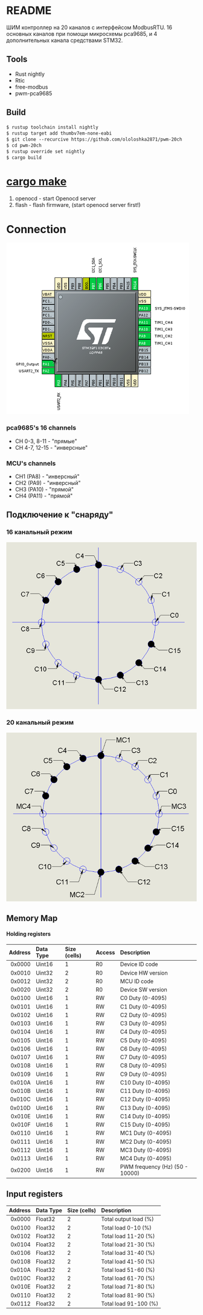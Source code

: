 # README
ШИМ контроллер на 20 каналов с интерфейсом ModbusRTU.
16 основных каналов при помощи микросхемы pca9685, и 4 дополнительных канала средствами STM32.

## Tools
* Rust nightly
* Rtic
* free-modbus
* pwm-pca9685

## Build
```
$ rustup toolchain install nightly
$ rustup target add thumbv7em-none-eabi
$ git clone --recurcive https://github.com/ololoshka2871/pwm-20ch
$ cd pwm-20ch
$ rustup override set nightly
$ cargo build
```

# [cargo make](https://sagiegurari.github.io/cargo-make/)
1. openocd - start Openocd server
2. flash - flash firmware, (start openocd server first!)

# Connection
![](img/mcu_conn.png)

### pca9685's 16 channels 
* CH 0-3, 8-11 - "прямые"
* CH 4-7, 12-15 - "инверсные"

### MCU's channels
* CH1 (PA8) - "инверсный"
* CH2 (PA9) - "инверсный"
* CH3 (PA10) - "прямой"
* CH4 (PA11) - "прямой"

## Подключение к "снаряду"

### 16 канальный режим
![](img/16_ch.png)

### 20 канальный режим
![](img/20_ch.png)

## Memory Map

#### Holding registers
Address | Data Type | Size (cells) | Access | Description 
-------:|:----------|:-------------|:-------|:------------------------------
0x0000  | Uint16    | 1            | R0     | Device ID code
0x0010  | Uint32    | 2            | R0     | Device HW version
0x0012  | Uint32    | 2            | R0     | MCU ID code
0x0020  | Uint32    | 2            | R0     | Device SW version
0x0100  | Uint16    | 1            | RW     | C0 Duty (0-4095)
0x0101  | Uint16    | 1            | RW     | C1 Duty (0-4095)
0x0102  | Uint16    | 1            | RW     | C2 Duty (0-4095)
0x0103  | Uint16    | 1            | RW     | C3 Duty (0-4095)
0x0104  | Uint16    | 1            | RW     | C4 Duty (0-4095)
0x0105  | Uint16    | 1            | RW     | C5 Duty (0-4095)
0x0106  | Uint16    | 1            | RW     | C6 Duty (0-4095)
0x0107  | Uint16    | 1            | RW     | C7 Duty (0-4095)
0x0108  | Uint16    | 1            | RW     | C8 Duty (0-4095)
0x0109  | Uint16    | 1            | RW     | C9 Duty (0-4095)
0x010A  | Uint16    | 1            | RW     | C10 Duty (0-4095)
0x010B  | Uint16    | 1            | RW     | C11 Duty (0-4095)
0x010C  | Uint16    | 1            | RW     | C12 Duty (0-4095)
0x010D  | Uint16    | 1            | RW     | C13 Duty (0-4095)
0x010E  | Uint16    | 1            | RW     | C14 Duty (0-4095)
0x010F  | Uint16    | 1            | RW     | C15 Duty (0-4095)
0x0110  | Uint16    | 1            | RW     | MC1 Duty (0-4095)
0x0111  | Uint16    | 1            | RW     | MC2 Duty (0-4095)
0x0112  | Uint16    | 1            | RW     | MC3 Duty (0-4095)
0x0113  | Uint16    | 1            | RW     | MC4 Duty (0-4095)
0x0200  | Uint16    | 1            | RW     | PWM frequency (Hz) (50 - 10000)

## Input registers
Address | Data Type | Size (cells) | Description 
-------:|:----------|:-------------|:---------------------
0x0000  | Float32   | 2            | Total output load (%)
0x0100  | Float32   | 2            | Total load 0-10 (%)
0x0102  | Float32   | 2            | Total load 11-20 (%)
0x0104  | Float32   | 2            | Total load 21-30 (%)
0x0106  | Float32   | 2            | Total load 31-40 (%)
0x0108  | Float32   | 2            | Total load 41-50 (%)
0x010A  | Float32   | 2            | Total load 51-60 (%)
0x010C  | Float32   | 2            | Total load 61-70 (%)
0x010E  | Float32   | 2            | Total load 71-80 (%)
0x0110  | Float32   | 2            | Total load 81-90 (%)
0x0112  | Float32   | 2            | Total load 91-100 (%)